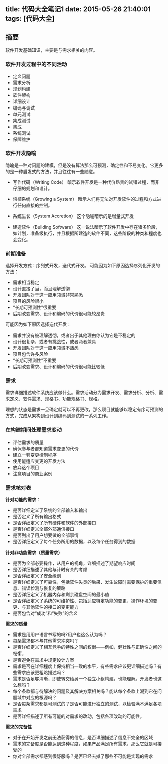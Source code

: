 title: 代码大全笔记1
date: 2015-05-26 21:40:01
tags: [代码大全]
---

## 摘要
软件开发基础知识，主要是与需求相关的内容。
<!--more-->

### 软件开发过程中的不同活动
* 定义问题
* 需求分析
* 规划构建
* 软件架构
* 详细设计
* 编码与调试
* 单元测试
* 集成测试
* 集成
* 系统测试
* 保障维护

### 软件开发隐喻
隐喻是一种对问题的建模，但是没有算法那么可预测，确定性和不易变化。它更多的是一种启发式的方法，并且往往有一些随意。

* 写作代码（Writing Code）
暗示软件开发是一种代价昂贵的试错过程，而非仔细的规划和设计。

* 培植系统（Growing a System）
暗示人们将无法对开发软件的过程和方式进行任何直接的控制。

* 系统生长（System Accretion）
这个隐喻暗示的是增量式开发

* 建造软件（Building Software）
这一说法暗示了软件开发中存在诸多阶段，如计划，准备级执行，并且根据所建造的软件不同，这些阶段的种类和程度也会变化。

### 前期准备

选择开发方式：序列式开发，迭代式开发。
可能因为如下原因选择序列化开发的方法：

* 需求相当稳定
* 设计直接了当，而且理解透彻
* 开发团队对于这一应用领域非常熟悉
* 项目的风险很小
* “长期可预测性”很重要
* 后期改变需求、设计和编码的代价很可能较昂贵

可能因为如下原因选择迭代开发：

* 需求并没有被理解透彻，或者出于其他理由你认为它是不稳定的
* 设计很复杂，或者有挑战性，或者两者兼具
* 开发团队对于这一应用领域不熟悉
* 项目包含许多风险
* “长期可预测性”不重要
* 后期改变需求、设计和编码的代价很可能比较低

### 需求

需求详细描述软件系统应该做什么。需求活动分为需求开发、需求分析、分析、需求定义、软件需求、规格书、功能规格书、规格。

理想的状态是需求一旦确定就可以不再更改，那么项目就能够以稳定有序可预测的方式，完成从架构到设计到编码到测试的一系列工作。

### 在构建期间处理需求变动

* 评估需求的质量
* 确保参与者都知道需求变更的代价
* 建立一套变更控制程序
* 使用能适应变更的开发方法
* 放弃这个项目
* 注意项目的商业案例

### 需求核对表

**针对功能的需求**：

* 是否详细定义了系统的全部输入和输出
* 是否定义了所有输出格式
* 是否详细定义了所有硬件和软件的外部接口
* 是否详细定义全部外部通信接口
* 是否列出了用户想要做的全部事情
* 是否详细定义了每个任务所用的数据，以及每个任务得到的数据

**针对非功能需求（质量需求）**

* 是否为全部必要操作，从用户的视角，详细描述了期望响应时间
* 是否详细描述了其他与计时有关的考虑
* 是否详细定义了安全级别
* 是否详细定义了可靠性，包括软件失灵的后果、发生故障时需要保护的重要信息、错误检测与恢复的策略
* 是否详细定义了机器内存和剩余磁盘空间的最小值
* 是否详细定义了系统的可维护性、包括适应特定功能的变更、操作环境的变更、与其他软件的接口的变更能力
* 是否包含对“成功”和“失败”的含义

**需求的质量**

* 需求是用用户语言书写的吗?用户也这么认为吗？
* 每条需求都不与其他需求冲突吗？
* 是否详细定义了相互竞争的特性之间的权衡——例如，健壮性与正确性之间的权衡。
* 是否避免在需求中规定设计方案
* 需求是否在详细程度上保持相当一致的水平，有些需求应该更详细描述吗？有些需求应该更粗略描述吗？
* 需求是否足够清晰，即使转交给另一个独立小组构建，也能理解。开发者也这么想吗？
* 每个条款都与待解决的问题及其解决方案相关吗？能从每个条款上溯到它在问题域中对应的根源吗？
* 是否每条需求都是可测试的？是否可能进行独立的测试，以检验满不满足各项需求
* 是否详细描述了所有可能的对需求的改动，包括各项改动的可能性。

**需求的完备性**

* 对于在开始开发之前无法获得的信息，是否详细描述了信息不完全的区域
* 需求的完备度是否能达到这种程度，如果产品满足所有需求，那么它就是可接受的
* 你对全部需求都感到很舒服吗？是否已经去掉了那些不可能是实现的需求


